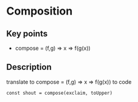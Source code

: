 # Composition

## Key points
- compose = (f,g) => x => f(g(x))




## Description
translate to compose = (f,g) => x => f(g(x)) to code
```
const shout = compose(exclaim, toUpper)
```
